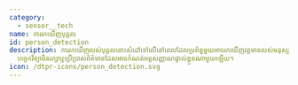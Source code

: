 ```yaml
---
category: 
  - sensor__tech
name: ការរកឃើញបុគ្គល
id: person_detection
description: ការរកឃើញរបស់បុគ្គលនោះសំដៅទៅលើនៅពេលដែលប្រព័ន្ធមួយអាចរកឃើញវត្តមានរបស់មនុស្សក្នុងរូបភាពឬវីដេអូហើយកំណត់កន្លែងដែលពួកគេស្ថិតនៅឬមានចំនួនប៉ុន្មាននៅក្នុងរូបភាពប៉ុន្តែមិនកំណត់អត្តសញ្ញាណបុគ្គលទេប៉ុន្តែមិនមានអត្តសញ្ញាណមនុស្សទេ។
  បច្ចេកវិទ្យាមិនរក្សាឬប្រើប្រាស់ព័ត៌មានដែលអាចកំណត់អត្តសញ្ញាណផ្ទាល់ខ្លួនណាមួយឡើយ។
icon: /dtpr-icons/person_detection.svg
---
```

